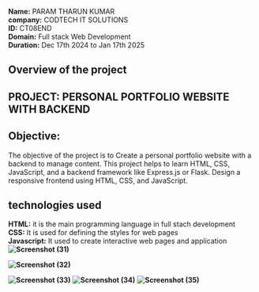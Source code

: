 **Name:** PARAM THARUN KUMAR<br>
**company:** CODTECH IT SOLUTIONS<br>
**ID:** CT08END<br>
**Domain:** Full stack Web Development<br>
**Duration:** Dec 17th 2024 to Jan 17th 2025<br>
## Overview of the project
## PROJECT: PERSONAL PORTFOLIO WEBSITE WITH BACKEND
## Objective: 
 The objective of the project is to Create a personal portfolio website with a backend to manage content. This
project helps to learn HTML, CSS, JavaScript, and a backend framework like
Express.js or Flask. Design a responsive frontend using HTML, CSS, and
JavaScript.
## technologies used
**HTML:** it is the main programming language in full stach development <br>
**CSS:** It is used for defining the styles for web pages <br>
**Javascript:** It used to create interactive web pages and application<br>
**![Screenshot (31)](https://github.com/user-attachments/assets/2e70e3be-b14d-49b3-afa2-d63a89e35d1d)** 

**![Screenshot (32)](https://github.com/user-attachments/assets/c872b520-ded7-4e2c-b35c-0f88cf712987)** 

**![Screenshot (33)](https://github.com/user-attachments/assets/0c996e25-9fd4-4529-92d3-34de031925c8)**
**![Screenshot (34)](https://github.com/user-attachments/assets/1b5e8359-1f83-43c7-ab8e-b2e0e382bfe4)**
**![Screenshot (35)](https://github.com/user-attachments/assets/4baf9204-b29d-47fb-a5a9-c154a7f10db0)**
